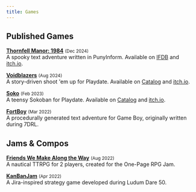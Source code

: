 ```yaml
---
title: Games
---
```


## Published Games

**[Thornfell Manor: 1984](https://tkers.itch.io/thornfell)** <small>(Dec 2024)</small>\
A spooky text adventure written in PunyInform. Available on [IFDB](https://ifdb.org/viewgame?id=tc4a5grxg2zjjcel) and [itch.io](https://tkers.itch.io/thornfell).

**[Voidblazers](https://voidblazers.com)** <small>(Aug 2024)</small>\
A story-driven shoot 'em up for Playdate. Available on [Catalog](https://play.date/games/voidblazers) and [itch.io](https://tkers.itch.io/voidblazers).

**[Soko](https://play.date/games/soko)** <small>(Feb 2023)</small>\
A teensy Sokoban for Playdate. Available on [Catalog](https://play.date/games/soko) and [itch.io](https://tkers.itch.io/soko).

**[FortBoy](https://tkers.itch.io/fortboy)** <small>(Mar 2022)</small>\
A procedurally generated text adventure for Game Boy, originally written during 7DRL.

## Jams & Compos

**[Friends We Make Along the Way](https://tkers.itch.io/friends-we-make-along-the-way)** <small>(Aug 2022)</small>\
A nautical TTRPG for 2 players, created for the One-Page RPG Jam.

**[KanBanJam](https://tkers.itch.io/kanbanjam)** <small>(Apr 2022)</small>\
A Jira-inspired strategy game developed during Ludum Dare 50.

<!-- **[Straying Alive](https://tkers.dev/straying-alive)** <small>(Apr 2020)</small>\
A game I made to learn about ECS during Ludum Dare 46. -->

<!-- **[Far From Home](https://github.com/tkers/farfromhome)** <small>(Jan 2019)</small>\
An experimental game based on latency. Made during the Global Game Jam. -->

<!-- **Brain Teaser** <small>(Jun 2006)</small>\
Educational game, placed second in the Make-a-Game competition. -->
